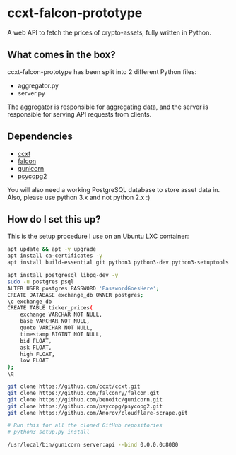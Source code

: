 # ccxt-falcon-prototype

A web API to fetch the prices of crypto-assets, fully written in Python.

## What comes in the box?

ccxt-falcon-prototype has been split into 2 different Python files:

  - aggregator.py
  - server.py

The aggregator is responsible for aggregating data, and the server is responsible for serving API requests from clients.

## Dependencies

 * [ccxt](https://github.com/ccxt/ccxt)
 * [falcon](https://github.com/falconry/falcon)
 * [gunicorn](https://github.com/benoitc/gunicorn)
 * [psycopg2](https://github.com/psycopg/psycopg2)

 You will also need a working PostgreSQL database to store asset data in.
 Also, please use python 3.x and not python 2.x :)

 ## How do I set this up?

This is the setup procedure I use on an Ubuntu LXC container:

```bash
apt update && apt -y upgrade
apt install ca-certificates -y
apt install build-essential git python3 python3-dev python3-setuptools

apt install postgresql libpq-dev -y
sudo -u postgres psql
ALTER USER postgres PASSWORD 'PasswordGoesHere';
CREATE DATABASE exchange_db OWNER postgres;
\c exchange_db
CREATE TABLE ticker_prices(
	exchange VARCHAR NOT NULL,
	base VARCHAR NOT NULL,
	quote VARCHAR NOT NULL,
	timestamp BIGINT NOT NULL,
	bid FLOAT,
	ask FLOAT,
	high FLOAT,
	low FLOAT
);
\q

git clone https://github.com/ccxt/ccxt.git
git clone https://github.com/falconry/falcon.git
git clone https://github.com/benoitc/gunicorn.git
git clone https://github.com/psycopg/psycopg2.git
git clone https://github.com/Anorov/cloudflare-scrape.git

# Run this for all the cloned GitHub repositories
# python3 setup.py install

/usr/local/bin/gunicorn server:api --bind 0.0.0.0:8000
```
